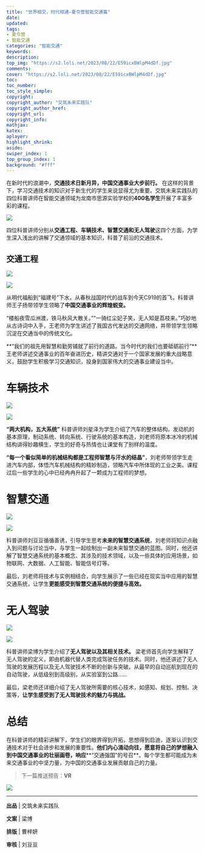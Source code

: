```yaml
---
title: "世界相交，时代相通—夏令营智能交通篇"
date:
updated:
tags:
- 夏令营
- 智能交通
categories: "智能交通"
keywords:
description:
top_img: "https://s2.loli.net/2023/08/22/E59icxBWlpM4dDf.jpg"
comments:
cover: "https://s2.loli.net/2023/08/22/E59icxBWlpM4dDf.jpg"
toc:
toc_number:
toc_style_simple:
copyright:
copyright_author: "交筑未来实践队"
copyright_author_href:
copyright_url:
copyright_info:
mathjax:
katex:
aplayer:
highlight_shrink:
aside:
swiper_index: 1
top_group_index: 1
background: "#fff"
---
```

在新时代的浪潮中，**交通技术日新月异，中国交通事业大步前行。** 在这样的背景下，学习交通技术的知识对于新生代的学生来说显得尤为重要。交筑未来实践队的四位科普讲师在智能交通领域为龙南市思源实验学校的**400名学生**开展了丰富多彩的课程。

![](https://mmbiz.qpic.cn/sz_mmbiz_png/MibNltWd6qA32ib1cRTPD88ich51484CPiaumeslibtRIz8ATYD7N3It4CR9aFP2mkZlOPibf0RaeJ6CfXrfMibLz3SIA/640?wx_fmt=png)

四位科普讲师分别从**交通工程、车辆技术、智慧交通和无人驾驶**这四个方面，为学生深入浅出的讲解了交通领域的基本知识，科普了前沿的交通技术。

## 交通工程

![](https://mmbiz.qpic.cn/sz_mmbiz_png/MibNltWd6qA32ib1cRTPD88ich51484CPiaum64RiaQ0IWtCibiaZ9lDsncxgellREX3G0jwDlibxSGyZHeHGv2LyFB6HQ/640?wx_fmt=png)

  

  

![](https://mmbiz.qpic.cn/sz_mmbiz_png/MibNltWd6qA32ib1cRTPD88ich51484CPiauicfaZYQ3o95zZE3l9eEI8dfiaYzmEHRNKyQA2A7rIKSRC33mStENicliaA/640?wx_fmt=png)

从明代福船到“福建号”下水，从春秋战国时代的战车到今天C919的首飞，科普讲师王子扬带领学生领略了**中国交通事业的辉煌蜕变。**

“楼船夜雪瓜洲渡，铁马秋风大散关。”“一骑红尘妃子笑，无人知是荔枝来。”巧妙地从古诗词中入手，王老师为学生讲述了我国古代发达的交通网络，并带领学生领略沉淀在交通当中的传统文化。

**“我们的祖先用智慧和勤劳铺就了前行的道路。当今时代的我们也要砥砺前行”**王老师讲述交通事业的百年奋进历史，精讲交通对于一个国家发展的重大战略意义，鼓励学生积极学习交通知识，投身到国家伟大的交通事业建设当中。

# 车辆技术


![](https://mmbiz.qpic.cn/sz_mmbiz_png/MibNltWd6qA32ib1cRTPD88ich51484CPiauLK5SAn9oePX5F2ns3v8ER3RNx17aeicUrZS1ILF3ZQvsEnMZiaAwJD3Q/640?wx_fmt=png)

![](https://mmbiz.qpic.cn/sz_mmbiz_png/MibNltWd6qA32ib1cRTPD88ich51484CPiau0vF0ADflrEIm0veQdwvrh03Pymz7iaNwXT5JLwIKr6anRgUXCLCFVpQ/640?wx_fmt=png)

**“两大机构，五大系统”** 科普讲师刘星泽为学生介绍了汽车的整体结构。发动机的基本原理，制动系统、转向系统、行驶系统的基本构造，刘老师将原本冰冷的机械结构讲得妙趣横生，学生的好奇与热情也让课堂有了别样的温度。

**“每一个看似简单的机械结构都是工程师智慧与汗水的结晶”**，刘老师带领学生走进汽车内部，体悟汽车机械结构的精妙制造，领略汽车中所体现的工业之美。课程过后一些学生的心中已经冉冉升起了一颗成为工程师的梦想。

# 智慧交通

![](https://mmbiz.qpic.cn/sz_mmbiz_png/MibNltWd6qA32ib1cRTPD88ich51484CPiaulgDBGtZO37D6ZGYBR6SUibTpXTqwPBe6e2TrWnjoYUtEgfE5lAI4ibDA/640?wx_fmt=png)

![](https://mmbiz.qpic.cn/sz_mmbiz_png/MibNltWd6qA32ib1cRTPD88ich51484CPiaueS9qz89NCNdWTX0IPOadHEHq6ZqZ1llr1I1QcIGcvPFAy0XptKbvEA/640?wx_fmt=png)

科普讲师刘豆豆循循善诱，引导学生思考**未来的智慧交通系统**，刘老师将知识点融入到问题与讨论当中，与学生一起绘制出一副未来智慧交通的蓝图。同时，他还讲解了智慧交通系统的基本概念、其涉及的技术领域，以及一些具体的应用场景，如物联网、大数据、人工智能、智能信号灯等。  

最后，刘老师将技术与实例相结合，向学生展示了一些已经在现实当中应用的智慧交通系统，让学生**更能感受到智慧交通系统的便捷与高效。**

# 无人驾驶

![](https://mmbiz.qpic.cn/sz_mmbiz_png/MibNltWd6qA32ib1cRTPD88ich51484CPiaukqiascOYFnpNgE021fT7l6nHGtSylPdkD1I1icaLQd9A9BWCtFCa7AKQ/640?wx_fmt=png)

![](https://mmbiz.qpic.cn/sz_mmbiz_png/MibNltWd6qA32ib1cRTPD88ich51484CPiaugfYa4dKYqTGqPy08biaw8ezzUtZcAxPKuAiaNcQL2SvLtScqJ91spY4A/640?wx_fmt=png)

科普讲师梁博为学生介绍了**无人驾驶以及其相关技术。** 梁老师首先向学生解释了无人驾驶的定义，即由机器代替人类完成驾驶任务的技术。同时，他还讲述了无人驾驶的发展历程以及无人驾驶技术不断的创新与突破。从最早的自动巡航到现在的自动驾驶，从低级别到高级别，从实验室到公路......  

最后，梁老师还详细介绍了无人驾驶所需要的核心技术，如感知、规划、控制、决策等，**让学生感受到了无人驾驶技术的魅力与挑战。**

# 总结

在科普讲师的精彩讲解下，学生们的眼界得到开拓，思想得到启迪，逐渐认识到交通技术对于社会进步和发展的重要性。**他们内心涌动向往，愿意将自己的梦想融入到中国交通事业的壮丽画卷，响应****“交通强国"的号召**。每个学生都可能成为未来交通事业的中坚力量，为中国的交通事业发展贡献自己的力量。  


> 下一篇推送预告：**VR**

![](https://mmbiz.qpic.cn/sz_mmbiz_png/MibNltWd6qA32ib1cRTPD88ich51484CPiauT53vjmwO7wAvAmkDFHaN6BNNySIUsLucGq8EISULvibick9AKVYy9W7g/640?wx_fmt=png)



---
**出品** | 交筑未来实践队

**文案** | 梁博

**排版** | 曹梓妍

**审核** | 刘豆豆
